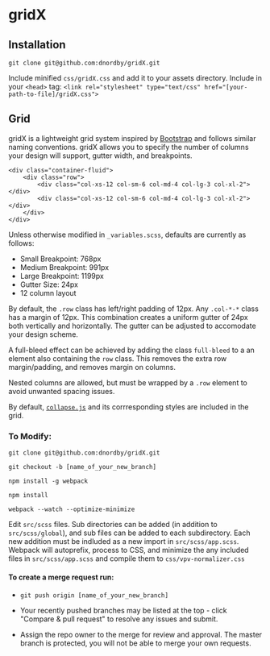 # gridX

## Installation
`git clone git@github.com:dnordby/gridX.git`

Include minified `css/gridX.css` and add it to your assets directory. Include in your `<head>` tag:
`<link rel="stylesheet" type="text/css" href="[your-path-to-file]/gridX.css">`

## Grid
gridX is a lightweight grid system inspired by [Bootstrap](http://getbootstrap.com/) and follows similar naming conventions. gridX allows you to specify the number of columns your design will support, gutter width, and breakpoints.
```
<div class="container-fluid">
	<div class="row">
		<div class="col-xs-12 col-sm-6 col-md-4 col-lg-3 col-xl-2"></div>
		<div class="col-xs-12 col-sm-6 col-md-4 col-lg-3 col-xl-2"></div>
	</div>
</div>
```

Unless otherwise modified in `_variables.scss`, defaults are currently as follows:
* Small Breakpoint: 768px
* Medium Breakpoint: 991px
* Large Breakpoint: 1199px
* Gutter Size: 24px
* 12 column layout

By default, the `.row` class has left/right padding of 12px. Any `.col-*-*` class has a margin of 12px. This combination creates a uniform gutter of 24px both vertically and horizontally. The gutter can be adjusted to accomodate your design scheme.

A full-bleed effect can be achieved by adding the class `full-bleed` to a an element also containing the `row` class. This removes the extra row margin/padding, and removes margin on columns.

Nested columns are allowed, but must be wrapped by a `.row` element to avoid unwanted spacing issues.

By default, [`collapse.js`](https://getbootstrap.com/docs/3.3/javascript/#collapse) and its corrresponding styles are included in the grid.


### To Modify:
`git clone git@github.com:dnordby/gridX.git`

`git checkout -b [name_of_your_new_branch]`

`npm install -g webpack`

`npm install`

`webpack --watch --optimize-minimize`

Edit `src/scss` files. Sub directories can be added (in addition to `src/scss/global`), and sub files can be added to each subdirectory. Each new addition must be indluded as a new import in `src/scss/app.scss`. Webpack will autoprefix, process to CSS, and minimize the any included files in `src/scss/app.scss` and compile them to `css/vpv-normalizer.css`

#### To create a merge request run:
* `git push origin [name_of_your_new_branch]`

* Your recently pushed branches may be listed at the top - click "Compare & pull request" to resolve any issues and submit.

* Assign the repo owner to the merge for review and approval. The master branch is protected, you will not be able to merge your own requests.
